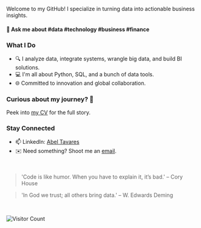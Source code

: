 Welcome to my GitHub! I specialize in turning data into actionable business insights.

#### 💬 Ask me about #data #technology #business #finance

### What I Do

- 🔍 I analyze data, integrate systems, wrangle big data, and build BI solutions.
- 💻 I'm all about Python, SQL, and a bunch of data tools.
- 🌐 Committed to innovation and global collaboration.

### Curious about my journey? 🧭

Peek into [my CV](CV.md) for the full story.

### Stay Connected

- 📫 LinkedIn: [Abel Tavares](https://www.linkedin.com/in/abeltavares/)
- ✉️ Need something? Shoot me an [email](mailto:abelst9@gmail.com).

<br>

> 'Code is like humor. When you have to explain it, it’s bad.' – Cory House

> 'In God we trust; all others bring data.' – W. Edwards Deming

<br>

![Visitor Count](https://profile-counter.glitch.me/abeltavares/count.svg)



